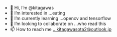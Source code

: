 - 👋 Hi, I’m @kitagawas
- 👀 I’m interested in ...eating
- 🌱 I’m currently learning ...opencv and tensorflow
- 💞️ I’m looking to collaborate on ...who read this
- 📫 How to reach me ...kitagawasota2@outlook.jp

<!---
kitagawas/kitagawas is a ✨ special ✨ repository because its `README.md` (this file) appears on your GitHub profile.
You can click the Preview link to take a look at your changes.
--->
